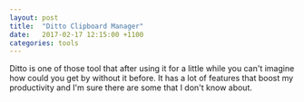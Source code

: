 ```yaml
---
layout: post
title:  "Ditto Clipboard Manager"
date:   2017-02-17 12:15:00 +1100
categories: tools
---
```

Ditto is one of those tool that after using it for a little while you can't
imagine how could you get by without it before.
It has a lot of features that boost my productivity and I'm sure there are some that I don't know about.
